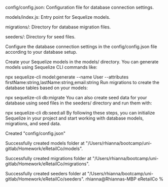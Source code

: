 


config/config.json: 
Configuration file for database connection settings.

models/index.js: 
Entry point for Sequelize models.

migrations/: 
Directory for database migration files.

seeders/: 
Directory for seed files.


Configure the database connection settings in the config/config.json file according to your database setup.

Create your Sequelize models in the models/ directory. You can generate models using Sequelize CLI commands like:

npx sequelize-cli model:generate --name User --attributes firstName:string,lastName:string,email:string
Run migrations to create the database tables based on your models:

npx sequelize-cli db:migrate
You can also create seed data for your database using seed files in the seeders/ directory and run them with:

npx sequelize-cli db:seed:all
By following these steps, you can initialize Sequelize in your project and start working with database models, migrations, and seed data.


Created "config/config.json"

Successfully created models folder at "/Users/rhianna/bootcamp/uni-gitlab/Homework/eRetailCo/models".

Successfully created migrations folder at "/Users/rhianna/bootcamp/uni-gitlab/Homework/eRetailCo/migrations".

Successfully created seeders folder at "/Users/rhianna/bootcamp/uni-gitlab/Homework/eRetailCo/seeders".
rhianna@Rhiannas-MBP eRetailCo % 